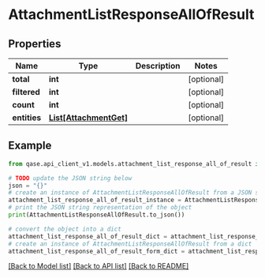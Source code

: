 # AttachmentListResponseAllOfResult


## Properties

Name | Type | Description | Notes
------------ | ------------- | ------------- | -------------
**total** | **int** |  | [optional] 
**filtered** | **int** |  | [optional] 
**count** | **int** |  | [optional] 
**entities** | [**List[AttachmentGet]**](AttachmentGet.md) |  | [optional] 

## Example

```python
from qase.api_client_v1.models.attachment_list_response_all_of_result import AttachmentListResponseAllOfResult

# TODO update the JSON string below
json = "{}"
# create an instance of AttachmentListResponseAllOfResult from a JSON string
attachment_list_response_all_of_result_instance = AttachmentListResponseAllOfResult.from_json(json)
# print the JSON string representation of the object
print(AttachmentListResponseAllOfResult.to_json())

# convert the object into a dict
attachment_list_response_all_of_result_dict = attachment_list_response_all_of_result_instance.to_dict()
# create an instance of AttachmentListResponseAllOfResult from a dict
attachment_list_response_all_of_result_form_dict = attachment_list_response_all_of_result.from_dict(attachment_list_response_all_of_result_dict)
```
[[Back to Model list]](../README.md#documentation-for-models) [[Back to API list]](../README.md#documentation-for-api-endpoints) [[Back to README]](../README.md)


